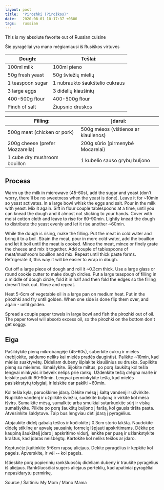 ```yaml
---
layout: post
title:  "Pirozhki (Pirožkos)"
date:   2020-08-01 10:17:37 +0300
tags:   russian
---
```



This is my absolute favorite out of Russian cuisine

Šie pyragėliai yra mano mėgiamiausi iš Rusiškos virtuvės

<!--more-->

Dough: | Tešlai:
-----|-----
100ml milk | 100ml pieno
50g fresh yeast | 50g šviežių mielių
1 teaspoon sugar | 1 nubraukto šaukštelio cukraus
3 large eggs | 3 didelių kiaušinių
400-500g flour | 400-500g flour
Pinch of salt | Žiupsnio druskos


Filling: | Įdarui:
-----|-----
500g meat (chicken or pork) | 500g mėsos (vištienos ar kiaulienos)
200g cheese (prefer Mozzarella) | 200g sūrio (pirmenybė Mocarelai)
1 cube dry mushroom bouillon | 1 kubelio sauso grybų buljono


## Process

Warm up the milk in microwave (45-60s), add the sugar and yeast (don't worry, there'll be no sweetness when the yeast is done). Leave it for ~10min so yeast activates.
In a large bowl whisk the eggs and salt. Pour in the milk with yeast. Mix it again.
Sift in flour couple tablespoons at a time, until you can knead the dough and it almost not sticking to your hands.
Cover with moist cotton cloth and leave to rise for 60-90min.
Lightly knead the dough to distribute the yeast evenly and let it rise another ~60min.

While the dough is rising, make the filling. Put the meat in cold water and bring it to a boil.
Strain the meat, pour in more cold water, add the bouillon and let it boil until the meat is cooked.
Mince the meat, mince or finely grate the cheese and mix it together.
Add couple of tablespoons of meat/mushroom bouillon and mix. Repeat until thick paste forms.
Refrigerate it, this way it will be easier to wrap in dough.

Cut off a large piece of dough and roll it ~0.3cm thick. Use a large glass or round cookie cutter to make dough circles. Put a large teaspoon of filling in a middle of dough circle, fold it in half and then fold the edges so the filling doesn't leak out. Rinse and repeat.

Heat 5-6cm of vegetable oil in a large pan on medium heat. Put in the pirozhki and fry until golden. When one side is done flip them over, and again - until golden.

Spread a couple paper towels in large bowl and fish the pirozhki out of oil.
The paper towel will absorb excess oil, so the pirozhki on the bottom don't get soggy.


## Eiga

Pašildykite pieną mikrobangėje (45-60s), suberkite cukrų ir mieles (nebijokite, saldumo neliks kai mielės pradės daugintis). Palikite ~10min, kad mielės suaktyvėtų.
Dideliam dubeny išplakite kiaušinius su druska. Supilkite pieną su mielėms. Išmaišykite.
Sijokite miltus, po porą šaukštų kol tešla lengvai minkysis ir beveik nelips prie rankų.
Uždenkite tešlą drėgna marle ir leiskite pakilti 60-90min.
Lengvai perminkykite tešlą, kad mielės pasiskirstytų tolygiai, ir leiskite dar pakilti ~60min.

Kol tešla kyla, paruoškime įdarą. Dėkite mėsą į šaltą vandenį ir užvirkite.
Nupilkite vandenį ir užpilkite šviežiu, sudėkite buljoną ir virkite kol mėsa išvirs.
Sumalkite mėsą, sumalkite arba smulkiai sutarkuokite sūrį ir viską sumaišykite.
Pilkite po porą šaukštų buljono į faršą, kol gausis tiršta pasta.
Atvėsinkite šaldytuve. Taip bus lengviau dėti įdarą į pyragėlius.

Atpjaukite didelį gabalą tešlos ir kočiokite į 0.3cm storio lakštą. Naudokite didelę stiklinę ar apvalę sausainių formelę išpjauti apskritimams.
Dėkite po kaupiną šaukštelį įdaro į apskritimo vidurį, lenkite per pusę ir užlankstykite kraštus, kad įdaras neišbėgtų. Kartokite kol neliks tešlos ar įdaro.

Keptuvėje įkaitinkite 5-6cm rapsų aliejaus. Dekite pyragėlius ir kepkite kol pagels. Apverskite, ir vėl -- kol pagels.

Ištieskite porą popierinių rankšluosčių dideliam dubeny ir traukite pyragėlius iš aliejaus.
Rankšluosčiai sugers aliejaus perteklių, kad apatiniai pyragėliai nepasidarytu permirkę.

Source / Šaltinis: My Mom / Mano Mama

